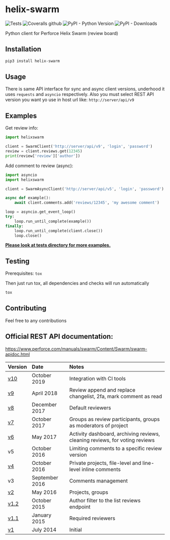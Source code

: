 # helix-swarm

![Tests](https://github.com/pbelskiy/helix-swarm/workflows/Tests/badge.svg)
![Coveralls github](https://img.shields.io/coveralls/github/pbelskiy/helix-swarm?label=Coverage)
![PyPI - Python Version](https://img.shields.io/pypi/pyversions/helix-swarm?label=Python)
![PyPI - Downloads](https://img.shields.io/pypi/dm/helix-swarm?color=1&label=Downloads)

Python client for Perforce Helix Swarm (review board)

## Installation

```sh
pip3 install helix-swarm
```
## Usage

There is same API interface for sync and async client versions, underhood it uses
`requests` and `asyncio` respectively. Also you must select REST API version you
want yo use in host url like: `http://server/api/v9`

## Examples

Get review info:
```python
import helixswarm

client = SwarmClient('http://server/api/v9', 'login', 'password')
review = client.reviews.get(12345)
print(review['review']['author'])
```

Add comment to review (async):
```python
import asyncio
import helixswarm

client = SwarmAsyncClient('http://server/api/v5', 'login', 'password')

async def example():
    await client.comments.add('reviews/12345', 'my awesome comment')

loop = asyncio.get_event_loop()
try:
    loop.run_until_complete(example())
finally:
    loop.run_until_complete(client.close())
    loop.close()
```

[__Please look at tests directory for more examples.__](https://github.com/pbelskiy/helix-swarm/tree/master/tests)

## Testing

Prerequisites: `tox`

Then just run tox, all dependencies and checks will run automatically
```sh
tox
```

## Contributing

Feel free to any contributions

## Official REST API documentation:

https://www.perforce.com/manuals/swarm/Content/Swarm/swarm-apidoc.html

| Version                                                                                     | Date               | Notes                                                                       |
|:--------------------------------------------------------------------------------------------|:-------------------|:----------------------------------------------------------------------------|
| [v10](https://www.perforce.com/manuals/swarm/Content/Swarm/swarm-apidoc_endpoints-v10.html) | October 2019       | Integration with CI tools                                                   |
| [v9](https://www.perforce.com/manuals/v19.1/swarm/Content/Swarm/swarm-apidoc.html)          | April 2018         | Review append and replace changelist, 2fa, mark comment as read             |
| [v8](https://www.perforce.com/manuals/v17.4/swarm/#Swarm/swarm-apidoc.html)                 | December 2017      | Default reviewers                                                           |
| [v7](https://www.perforce.com/manuals/v17.3/swarm/index.html#Swarm/swarm-apidoc.html)       | October 2017       | Groups as review participants, groups as moderators of project              |
| [v6](https://www.perforce.com/manuals/v17.2/swarm/api.html)                                 | May 2017           | Activity dashboard, archiving reviews, cleaning reviews, for voting reviews |
| v5                                                                                          | October 2016       | Limiting comments to a specific review version                              |
| [v4](https://www.perforce.com/perforce/r16.2/manuals/swarm/api.html)                        | October 2016       | Private projects, file-level and line-level inline comments                 |
| v3                                                                                          | September 2016     | Comments management                                                         |
| [v2](https://www.perforce.com/perforce/r16.1/manuals/swarm/api.html)                        | May 2016           | Projects, groups                                                            |
| [v1.2](https://www.perforce.com/perforce/r15.3/manuals/swarm/api.html)                      | October 2015       | Author filter to the list reviews endpoint                                  |
| [v1.1](https://www.perforce.com/perforce/r14.4/manuals/swarm/api.html)                      | January 2015       | Required reviewers                                                          |
| [v1](https://www.perforce.com/perforce/r14.3/manuals/swarm/api.html)                        | July 2014          | Initial                                                                     |
